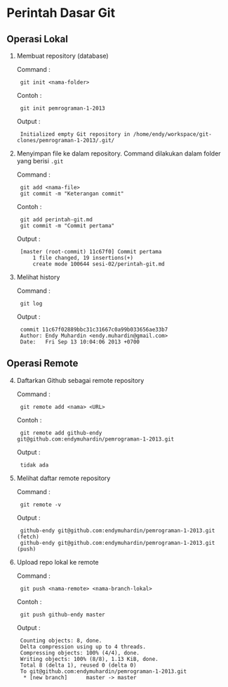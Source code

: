 # Perintah Dasar Git #

## Operasi Lokal ##

1. Membuat repository (database)

    Command : 

        git init <nama-folder>

    Contoh : 
        
        git init pemrograman-1-2013

    Output : 

        Initialized empty Git repository in /home/endy/workspace/git-clones/pemrograman-1-2013/.git/


2. Menyimpan file ke dalam repository. Command dilakukan dalam folder yang berisi `.git`

    Command : 

        git add <nama-file>
        git commit -m "Keterangan commit"

    Contoh : 

        git add perintah-git.md
        git commit -m "Commit pertama"

    Output : 

        [master (root-commit) 11c67f0] Commit pertama
            1 file changed, 19 insertions(+)
            create mode 100644 sesi-02/perintah-git.md

3. Melihat history

    Command : 

        git log

    Output :

        commit 11c67f02889bbc31c31667c0a99b033656ae33b7
        Author: Endy Muhardin <endy.muhardin@gmail.com>
        Date:   Fri Sep 13 10:04:06 2013 +0700

## Operasi Remote ##

4. Daftarkan Github sebagai remote repository

    Command : 

        git remote add <nama> <URL>

    Contoh : 

        git remote add github-endy git@github.com:endymuhardin/pemrograman-1-2013.git

    Output : 

        tidak ada

5. Melihat daftar remote repository

    Command :

        git remote -v

    Output : 

        github-endy	git@github.com:endymuhardin/pemrograman-1-2013.git (fetch)
        github-endy	git@github.com:endymuhardin/pemrograman-1-2013.git (push)

6. Upload repo lokal ke remote

    Command :

        git push <nama-remote> <nama-branch-lokal>

    Contoh : 

        git push github-endy master

    Output :

        Counting objects: 8, done.
        Delta compression using up to 4 threads.
        Compressing objects: 100% (4/4), done.
        Writing objects: 100% (8/8), 1.13 KiB, done.
        Total 8 (delta 1), reused 0 (delta 0)
        To git@github.com:endymuhardin/pemrograman-1-2013.git
         * [new branch]      master -> master


